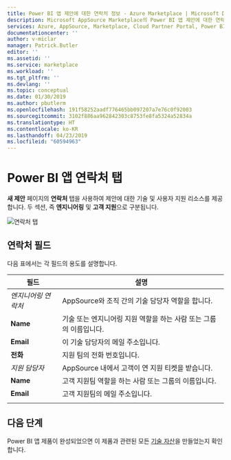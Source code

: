 ```yaml
---
title: Power BI 앱 제안에 대한 연락처 정보 - Azure Marketplace | Microsoft Docs
description: Microsoft AppSource Marketplace의 Power BI 앱 제안에 대한 연락처 필드를 구성합니다.
services: Azure, AppSource, Marketplace, Cloud Partner Portal, Power BI
documentationcenter: ''
author: v-miclar
manager: Patrick.Butler
editor: ''
ms.assetid: ''
ms.service: marketplace
ms.workload: ''
ms.tgt_pltfrm: ''
ms.devlang: ''
ms.topic: conceptual
ms.date: 01/30/2019
ms.author: pbutlerm
ms.openlocfilehash: 191f58252aadf776465bb097207a7e76c0f92003
ms.sourcegitcommit: 3102f886aa962842303c8753fe8fa5324a52834a
ms.translationtype: HT
ms.contentlocale: ko-KR
ms.lasthandoff: 04/23/2019
ms.locfileid: "60594963"
---
```

# <a name="power-bi-app-contacts-tab"></a>Power BI 앱 연락처 탭

**새 제안** 페이지의 **연락처** 탭을 사용하여 제안에 대한 기술 및 사용자 지원 리소스를 제공합니다. 두 섹션, 즉 **엔지니어링** 및 **고객 지원**으로 구분됩니다.

![연락처 탭](media/contacts-tab.png)


## <a name="contacts-fields"></a>연락처 필드 

다음 표에서는 각 필드의 용도를 설명합니다. 

|   필드               |   설명                                                            |
|-----------------------|--------------------------------------------------------------------------|
| *엔지니어링 연락처* | AppSource와 조직 간의 기술 담당자 역할을 합니다.    |
| **Name**              | 기술 또는 엔지니어링 지원 역할을 하는 사람 또는 그룹의 이름입니다. |
| **Email**             | 이 기술 담당자의 메일 주소입니다.                                  |
| **전화**             | 지원 팀의 전화 번호입니다.                                       |
| *지원 담당자*     | AppSource 내에서 고객이 연 지원 티켓을 받습니다.            |
| **Name**              | 고객 지원팀 역할을 하는 사람 또는 그룹의 이름입니다.              |
| **Email**             | 고객 지원팀의 메일 주소입니다.                                        |
|  |  |


## <a name="next-steps"></a>다음 단계

Power BI 앱 제품이 완성되었으면 이 제품과 관련된 모든 [기술 자산](./cpp-create-technical-assets.md)을 만들었는지 확인합니다.
